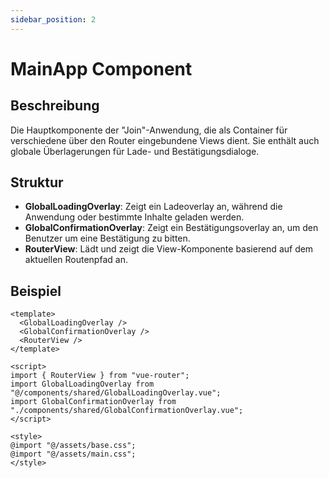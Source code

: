 ```yaml
---
sidebar_position: 2
---
```


# MainApp Component

## Beschreibung
Die Hauptkomponente der "Join"-Anwendung, die als Container für verschiedene über den Router eingebundene Views dient. Sie enthält auch globale Überlagerungen für Lade- und Bestätigungsdialoge.

## Struktur
- **GlobalLoadingOverlay**: Zeigt ein Ladeoverlay an, während die Anwendung oder bestimmte Inhalte geladen werden.
- **GlobalConfirmationOverlay**: Zeigt ein Bestätigungsoverlay an, um den Benutzer um eine Bestätigung zu bitten.
- **RouterView**: Lädt und zeigt die View-Komponente basierend auf dem aktuellen Routenpfad an.

## Beispiel

```vue
<template>
  <GlobalLoadingOverlay />
  <GlobalConfirmationOverlay />
  <RouterView />
</template>

<script>
import { RouterView } from "vue-router";
import GlobalLoadingOverlay from "@/components/shared/GlobalLoadingOverlay.vue";
import GlobalConfirmationOverlay from "./components/shared/GlobalConfirmationOverlay.vue";
</script>

<style>
@import "@/assets/base.css";
@import "@/assets/main.css";
</style>
